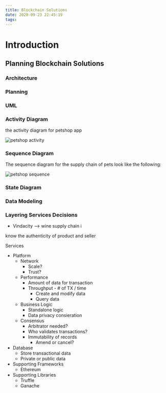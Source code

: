 ```yaml
---
title: Blockchain Solutions
date: 2020-09-23 22:45:19
tags:
---
```


# Introduction 

## Planning Blockchain Solutions

### Architecture 

### Planning

### UML

### Activity Diagram

the activity diagram for petshop app

![petshop activity](petshop_activity.png)

### Sequence Diagram

The sequence diagram for the supply chain of pets look like the following:

![petshop sequence](petshop_sequence.png)

### State Diagram

### Data Modeling

### Layering Services Decisions

* Vindacity --> wine supply chain i

know the authenticity of product and seller 

Services 

* Platform
  * Network
    * Scale?
    * Trust?
  * Performance
    * Amount of data for transaction
    * Throughput - # of TX / time 
      * Create and modify data 
      * Query data 
  * Business Logic 
    * Standalone logic
    * Data privacy consieration
  * Consensus
    * Arbitrator needed?
    * Who validates transactions?
    * Immutability of records
      * Amend or cancel?
* Database
  * Store transactional data
  * Private or public data
* Supporting Frameworks
  * Ethereum
* Supporting Libraries
  * Truffle 
  * Ganache

